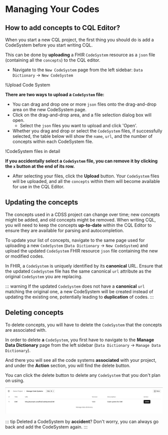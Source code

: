 # Managing Your Codes

## How to add concepts to CQL Editor?

When you start a new CQL project, the first thing you should do is add a CodeSystem before you start writing CQL.

This can be done by **uploading** a FHIR `CodeSystem` resource as a `json` file (containing all the `concepts`) to the CQL editor.

- Navigate to the `New CodeSystem` page from the left sidebar: `Data Dictionary` -> `New CodeSystem`

!Upload Code System

**There are two ways to upload a `CodeSystem` file:**

- You can drag and drop one or more `json` files onto the drag-and-drop area on the new CodeSystem page.
- Click on the drag-and-drop area, and a file selection dialog box will open.
  - Select the `json` files you want to upload and click 'Open'.
- Whether you drag and drop or select the `CodeSystem` files, if successfully selected, the table below will show the `name`, `url`, and the number of concepts within each CodeSystem file.

!CodeSystem files in detail

**If you accidentally select a `CodeSystem` file, you can remove it by clicking the `x` button at the end of its row.**

- After selecting your files, click the **Upload** button. Your `CodeSystem` files will be uploaded, and all the `concepts` within them will become available for use in the CQL Editor.

## Updating the concepts

The concepts used in a CDSS project can change over time; new concepts might be added, and old concepts might be removed. When writing CQL, you will need to keep the concepts **up-to-date** within the CQL Editor to ensure they are available for parsing and autocompletion.

To update your list of concepts, navigate to the same page used for uploading a new `CodeSystem` (`Data Dictionary` -> `New CodeSystem`) and upload the updated `CodeSystem` FHIR resource `json` file containing the new or modified codes.

In FHIR, a `CodeSystem` is uniquely identified by its **canonical** URL. Ensure that the updated `CodeSystem` file has the same canonical `url` attribute as the original `CodeSystem` you are replacing.

::: warning
If the updated `CodeSystem` does not have a **canonical** `url` matching the original one, a new CodeSystem will be created instead of updating the existing one, potentially leading to **duplication** of codes.
:::

## Deleting concepts

To delete concepts, you will have to delete the `CodeSystem` that the concepts are associated with.

In order to delete **a** `CodeSystem`, you first have to navigate to the **Manage Data Dictionary** page from the left sidebar (`Data Dictionary` -> `Manage Data Dictionary`).

And there you will see all the code systems **associated** with your project, and under the **Action** section, you will find the delete button.

You can click the delete button to delete any `CodeSystem` that you don't plan on using.

![Delete code system](image-2.png)

::: tip
Deleted a CodeSystem by **accident**? Don't worry, you can always go back and add the CodeSystem again.
:::
